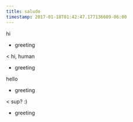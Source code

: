 ```yaml
---
title: saludo
timestamp: 2017-01-18T01:42:47.177136609-06:00
---
```


hi
* greeting

< hi, human
* greeting

hello
* greeting

< sup? :)
* greeting

